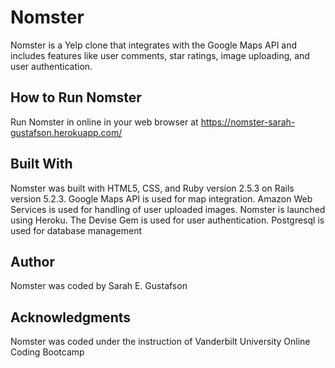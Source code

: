 # Nomster

Nomster is a Yelp clone that integrates with the Google Maps API and includes features like user comments, star ratings, image uploading, and user authentication.

## How to Run Nomster

Run Nomster in online in your web browser at https://nomster-sarah-gustafson.herokuapp.com/

## Built With

Nomster was built with HTML5, CSS, and Ruby version 2.5.3 on Rails version 5.2.3. Google Maps API is used for map integration. Amazon Web Services is used for handling of user uploaded images. Nomster is launched using Heroku. The Devise Gem is used for user authentication. Postgresql is used for database management

## Author

Nomster was coded by Sarah E. Gustafson

## Acknowledgments

Nomster was coded under the instruction of Vanderbilt University Online Coding Bootcamp